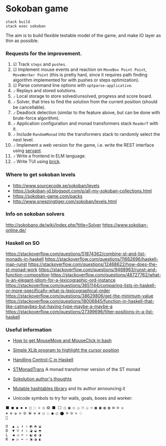 # Sokoban game

```
stack build
stack exec sokoban
```
The aim is to build flexible testable model of the game, and make IO layer as thin as possible.

### Requests for the improvement. 

1. ☑ Track `steps` and `pushes`.
1. ☑ Implement mouse events and reaction on `MoveBox Point Point`, `MoveWorker Point`
    (this is pretty hard, since it requires path finding algorithm implemented for with
    pushes or steps optimization).
1. ☑ Parse command line options with `optparse-applicative`.
1. ⍻ Replays and stored solutions.
1. ⍻ Local storage to store solved/unsolved, progress and score board.
1. ⍻ Solver, that tries to find the solution from the current position
    (should be cancellable).
1. ⍻ Deadlock detection (similar to the feature above, but can be done 
    with brute-force algorithm).
1. ⍻ Application configuration and monad transformers stack `ReaderT` with it.
1. ⍻ Include `RandomMonad` into the transformers stack to randomly select 
    the next level.
1. ⍻ Implement a web version for the game, i.e. write the REST interface 
    using [servant](https://github.com/haskell-servant/servant).
1. ⍻ Write a frontend in ELM language.
1. ⍻ Write TUI using [brick](https://github.com/jtdaugherty/brick).


### Where to get sokoban levels

- http://www.sourcecode.se/sokoban/levels
- https://sokoban-jd.blogspot.com/p/all-my-sokoban-collections.html
- https://sokoban-game.com/packs
- http://www.sneezingtiger.com/sokoban/levels.html

### Info on sokoban solvers

http://sokobano.de/wiki/index.php?title=Solver
https://www.sokoban-online.de/

### Haskell on SO

https://stackoverflow.com/questions/51874362/combine-st-and-list-monads-in-haskell
https://stackoverflow.com/questions/11662696/haskell-map-runst
https://stackoverflow.com/questions/12468622/how-does-the-st-monad-work
https://stackoverflow.com/questions/9468963/runst-and-function-composition
https://stackoverflow.com/questions/48727762/what-is-an-elegant-idiom-for-a-lexicographic-ord-instance
https://stackoverflow.com/questions/3651144/comparing-lists-in-haskell-or-more-specifically-what-is-lexicographical-order
https://stackoverflow.com/questions/38629806/get-the-minimum-value
https://stackoverflow.com/questions/18006845/function-in-haskell-that-like-catmaybes-but-having-type-maybe-a-maybe-a
https://stackoverflow.com/questions/27399696/filter-positions-in-a-list-haskell




### Useful information

- [How to get MouseMove and MouseClick in bash](https://stackoverflow.com/a/5970472/5066426)
- [Simple XLib program to highlight the cursor position](https://github.com/arp242/find-cursor)
- [Handling Control-C in Haskell](https://neilmitchell.blogspot.com/2015/05/handling-control-c-in-haskell.html?m=1)
- [STMonadTrans](https://hackage.haskell.org/package/STMonadTrans) A monad transformer version of the ST monad
- [Sokolution author's thoughts](http://sokobano.de/wiki/index.php?title=Sokoban_solver_%22scribbles%22_by_Florent_Diedler_about_the_Sokolution_solver)
- [Mutable hashtables library](https://hackage.haskell.org/package/hashtables-1.2.3.4) and its author announcing it

- Unicode symbols to try for walls, goals, boxes and worker:

```
⬛ ■ ◼ ◾ ▪ □ ⬚ ▫ ◻ ❎ ⬛ ⬜ ▢ ▣ ◽ ❑ ❒ ❏ ❐ ▩ ▦ ▧ ▨ ⊞ ⊡ ☒
⊕ ⊗ ✪ ⊙ ⦾ ⦿ ⊚ ⊛ ○ ◌ ● ◯ ⬤ ⌾ ⍟ ⨯ ⁘
🦄

U  ▲ △ ⬆ ⇧ ◩ ◓ ◒
D  ▼ ▽ ⬇ ⇩ ◪ ◒ ◓
L  ◀ ◁ ⬅ ⇦ ⬕ ◐ ◑
R  ▶ ▷ ➡ ⇨ ⬔ ◑ ◐
```
